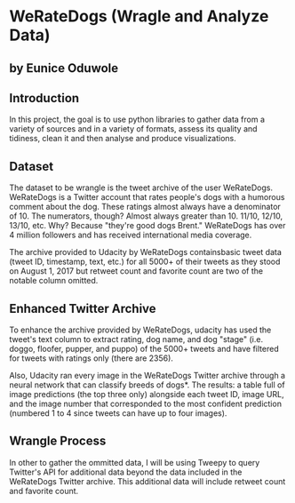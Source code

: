 # WeRateDogs (Wragle and Analyze Data)
## by Eunice Oduwole

## Introduction

In this project, the goal is to use python libraries to gather data from a variety of sources and in a variety of formats, assess its quality and tidiness, clean it and then analyse and produce visualizations. 

## Dataset

The dataset to be wrangle is the tweet archive of the user WeRateDogs. WeRateDogs is a Twitter account that rates people's dogs with a humorous comment about the dog. These ratings almost always have a denominator of 10. The numerators, though? Almost always greater than 10. 11/10, 12/10, 13/10, etc. Why? Because "they're good dogs Brent." WeRateDogs has over 4 million followers and has received international media coverage.

The archive provided to Udacity by WeRateDogs containsbasic tweet data (tweet ID, timestamp, text, etc.) for all 5000+ of their tweets as they stood on August 1, 2017 but retweet count and favorite count are two of the notable column omitted.


## Enhanced Twitter Archive
To enhance the archive provided by WeRateDogs, udacity has used the tweet's text column to extract rating, dog name, and dog "stage" (i.e. doggo, floofer, pupper, and puppo) of the 5000+ tweets and have filtered for tweets with ratings only (there are 2356). 

Also, Udacity ran every image in the WeRateDogs Twitter archive through a neural network that can classify breeds of dogs*. The results: a table full of image predictions (the top three only) alongside each tweet ID, image URL, and the image number that corresponded to the most confident prediction (numbered 1 to 4 since tweets can have up to four images). 

## Wrangle Process
In other to gather the ommitted data, I will be using Tweepy to query Twitter's API for additional data beyond the data included in the WeRateDogs Twitter archive. This additional data will include retweet count and favorite count. 





